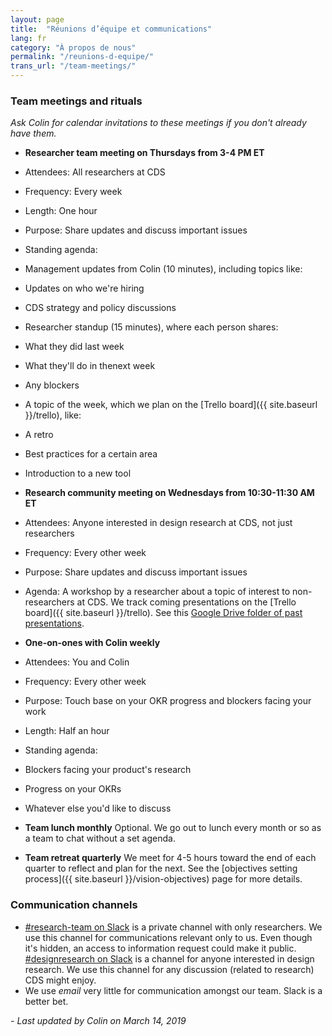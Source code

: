 ```yaml
---
layout: page
title:  "Réunions d’équipe et communications"
lang: fr
category: "À propos de nous"
permalink: "/reunions-d-equipe/"
trans_url: "/team-meetings/"
---
```


### Team meetings and rituals

_Ask Colin for calendar invitations to these meetings if you don't already have them._

* **Researcher team meeting on Thursdays from 3-4 PM ET**
 * Attendees: All researchers at CDS
 * Frequency: Every week
 * Length: One hour
 * Purpose: Share updates and discuss important issues
 * Standing agenda:
 * Management updates from Colin (10 minutes), including topics like:
 * Updates on who we're hiring
 * CDS strategy and policy discussions
 * Researcher standup (15 minutes), where each person shares:
 * What they did last week
 * What they'll do in thenext week
 * Any blockers
 * A topic of the week, which we plan on the [Trello board]({{ site.baseurl }}/trello), like:
 * A retro
 * Best practices for a certain area
 * Introduction to a new tool
 
* **Research community meeting on Wednesdays from 10:30-11:30 AM ET**
 * Attendees: Anyone interested in design research at CDS, not just researchers
 * Frequency: Every other week
 * Purpose: Share updates and discuss important issues
 * Agenda: A workshop by a researcher about a topic of interest to non-researchers at CDS. We track coming presentations on the [Trello board]({{ site.baseurl }}/trello). See this [Google Drive folder of past presentations](https://drive.google.com/drive/folders/1MLZZ14YNoGiWC-GagP7oW1oMbr1rJ4Yk).
 
* **One-on-ones with Colin weekly**
 * Attendees: You and Colin
 * Frequency: Every other week
 * Purpose: Touch base on your OKR progress and blockers facing your work
 * Length: Half an hour
 * Standing agenda:
 * Blockers facing your product's research
 * Progress on your OKRs
 * Whatever else you'd like to discuss
 
* **Team lunch monthly** Optional. We go out to lunch every month or so as a team to chat without a set agenda.

* **Team retreat quarterly** We meet for 4-5 hours toward the end of each quarter to reflect and plan for the next. See the [objectives setting process]({{ site.baseurl }}/vision-objectives) page for more details.

### Communication channels

* [#research-team on Slack](https://gcdigital.slack.com/messages/GD4QR095W/details/) is a private channel with only researchers. We use this channel for communications relevant only to us. Even though it's hidden, an access to information request could make it public. [#designresearch on Slack](https://gcdigital.slack.com/messages/GD4QR095W/details/) is a channel for anyone interested in design research. We use this channel for any discussion (related to research) CDS might enjoy.
* We use *email* very little for communication amongst our team. Slack is a better bet.

_- Last updated by Colin on March 14, 2019_
